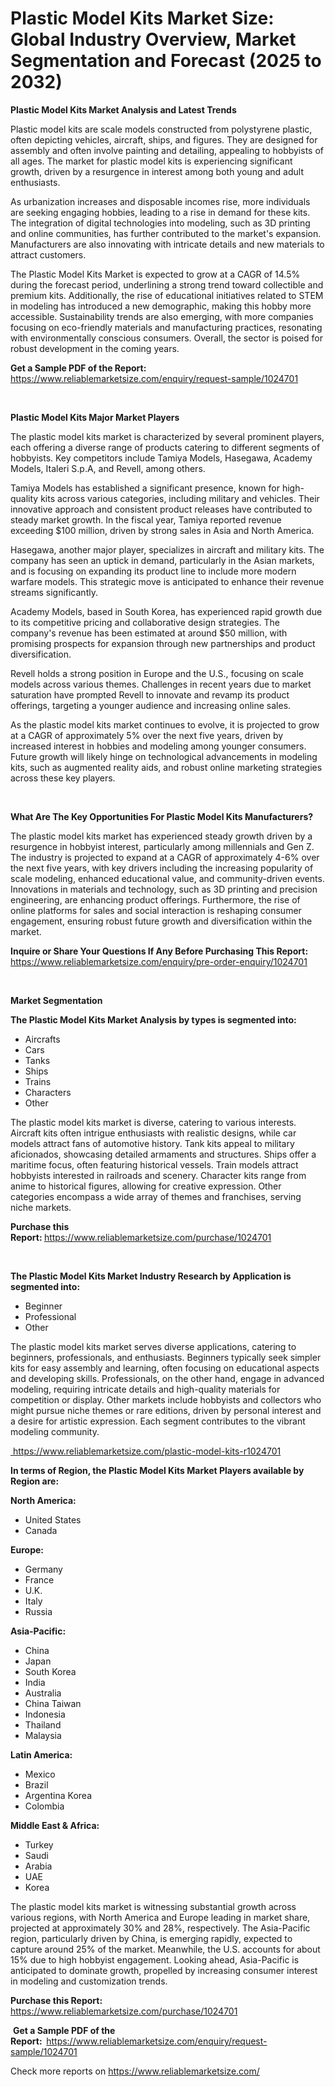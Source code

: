 <p><h1>Plastic Model Kits Market Size: Global Industry Overview, Market Segmentation and Forecast (2025 to 2032)</h1></p><p><strong>Plastic Model Kits Market Analysis and Latest Trends</strong></p>
<p><p>Plastic model kits are scale models constructed from polystyrene plastic, often depicting vehicles, aircraft, ships, and figures. They are designed for assembly and often involve painting and detailing, appealing to hobbyists of all ages. The market for plastic model kits is experiencing significant growth, driven by a resurgence in interest among both young and adult enthusiasts. </p><p>As urbanization increases and disposable incomes rise, more individuals are seeking engaging hobbies, leading to a rise in demand for these kits. The integration of digital technologies into modeling, such as 3D printing and online communities, has further contributed to the market's expansion. Manufacturers are also innovating with intricate details and new materials to attract customers. </p><p>The Plastic Model Kits Market is expected to grow at a CAGR of 14.5% during the forecast period, underlining a strong trend toward collectible and premium kits. Additionally, the rise of educational initiatives related to STEM in modeling has introduced a new demographic, making this hobby more accessible. Sustainability trends are also emerging, with more companies focusing on eco-friendly materials and manufacturing practices, resonating with environmentally conscious consumers. Overall, the sector is poised for robust development in the coming years.</p></p>
<p><strong>Get a Sample PDF of the Report:&nbsp;</strong> <a href="https://www.reliablemarketsize.com/enquiry/request-sample/1024701?utm_campaign=2773&utm_medium=2&utm_source=Github&utm_content=ia&utm_term=06032025&utm_id=plastic-model-kits">https://www.reliablemarketsize.com/enquiry/request-sample/1024701</a></p>
<p>&nbsp;</p>
<p><strong>Plastic Model Kits Major Market Players</strong></p>
<p><p>The plastic model kits market is characterized by several prominent players, each offering a diverse range of products catering to different segments of hobbyists. Key competitors include Tamiya Models, Hasegawa, Academy Models, Italeri S.p.A, and Revell, among others.</p><p>Tamiya Models has established a significant presence, known for high-quality kits across various categories, including military and vehicles. Their innovative approach and consistent product releases have contributed to steady market growth. In the fiscal year, Tamiya reported revenue exceeding $100 million, driven by strong sales in Asia and North America.</p><p>Hasegawa, another major player, specializes in aircraft and military kits. The company has seen an uptick in demand, particularly in the Asian markets, and is focusing on expanding its product line to include more modern warfare models. This strategic move is anticipated to enhance their revenue streams significantly.</p><p>Academy Models, based in South Korea, has experienced rapid growth due to its competitive pricing and collaborative design strategies. The company's revenue has been estimated at around $50 million, with promising prospects for expansion through new partnerships and product diversification.</p><p>Revell holds a strong position in Europe and the U.S., focusing on scale models across various themes. Challenges in recent years due to market saturation have prompted Revell to innovate and revamp its product offerings, targeting a younger audience and increasing online sales.</p><p>As the plastic model kits market continues to evolve, it is projected to grow at a CAGR of approximately 5% over the next five years, driven by increased interest in hobbies and modeling among younger consumers. Future growth will likely hinge on technological advancements in modeling kits, such as augmented reality aids, and robust online marketing strategies across these key players.</p></p>
<p>&nbsp;</p>
<p><strong>What Are The Key Opportunities For Plastic Model Kits Manufacturers?</strong></p>
<p><p>The plastic model kits market has experienced steady growth driven by a resurgence in hobbyist interest, particularly among millennials and Gen Z. The industry is projected to expand at a CAGR of approximately 4-6% over the next five years, with key drivers including the increasing popularity of scale modeling, enhanced educational value, and community-driven events. Innovations in materials and technology, such as 3D printing and precision engineering, are enhancing product offerings. Furthermore, the rise of online platforms for sales and social interaction is reshaping consumer engagement, ensuring robust future growth and diversification within the market.</p></p>
<p><strong>Inquire or Share Your Questions If Any Before Purchasing This Report:</strong> <a href="https://www.reliablemarketsize.com/enquiry/pre-order-enquiry/1024701?utm_campaign=2773&utm_medium=2&utm_source=Github&utm_content=ia&utm_term=06032025&utm_id=plastic-model-kits">https://www.reliablemarketsize.com/enquiry/pre-order-enquiry/1024701</a></p>
<p>&nbsp;</p>
<p><strong>Market Segmentation</strong></p>
<p><strong>The Plastic Model Kits Market Analysis by types is segmented into:</strong></p>
<p><ul><li>Aircrafts</li><li>Cars</li><li>Tanks</li><li>Ships</li><li>Trains</li><li>Characters</li><li>Other</li></ul></p>
<p><p>The plastic model kits market is diverse, catering to various interests. Aircraft kits often intrigue enthusiasts with realistic designs, while car models attract fans of automotive history. Tank kits appeal to military aficionados, showcasing detailed armaments and structures. Ships offer a maritime focus, often featuring historical vessels. Train models attract hobbyists interested in railroads and scenery. Character kits range from anime to historical figures, allowing for creative expression. Other categories encompass a wide array of themes and franchises, serving niche markets.</p></p>
<p><strong>Purchase this Report:&nbsp;</strong><a href="https://www.reliablemarketsize.com/purchase/1024701?utm_campaign=2773&utm_medium=2&utm_source=Github&utm_content=ia&utm_term=06032025&utm_id=plastic-model-kits">https://www.reliablemarketsize.com/purchase/1024701</a></p>
<p>&nbsp;</p>
<p><strong>The Plastic Model Kits Market Industry Research by Application is segmented into:</strong></p>
<p><ul><li>Beginner</li><li>Professional</li><li>Other</li></ul></p>
<p><p>The plastic model kits market serves diverse applications, catering to beginners, professionals, and enthusiasts. Beginners typically seek simpler kits for easy assembly and learning, often focusing on educational aspects and developing skills. Professionals, on the other hand, engage in advanced modeling, requiring intricate details and high-quality materials for competition or display. Other markets include hobbyists and collectors who might pursue niche themes or rare editions, driven by personal interest and a desire for artistic expression. Each segment contributes to the vibrant modeling community.</p></p>
<p><a href="https://www.reliablemarketsize.com/plastic-model-kits-r1024701?utm_campaign=2773&utm_medium=2&utm_source=Github&utm_content=ia&utm_term=06032025&utm_id=plastic-model-kits">&nbsp;https://www.reliablemarketsize.com/plastic-model-kits-r1024701</a></p>
<p><strong>In terms of Region, the Plastic Model Kits Market Players available by Region are:</strong></p>
<p>
    <p> <strong> North America: </strong>
        <ul>
            <li>United States</li>
            <li>Canada</li>
        </ul>
        </p> 
    <p> <strong> Europe: </strong>
        <ul>
            <li>Germany</li>
            <li>France</li>
            <li>U.K.</li>
            <li>Italy</li>
            <li>Russia</li>
        </ul>
        </p> 
    <p> <strong> Asia-Pacific: </strong>
        <ul>
            <li>China</li>
            <li>Japan</li>
            <li>South Korea</li>
            <li>India</li>
            <li>Australia</li>
            <li>China Taiwan</li>
            <li>Indonesia</li>
            <li>Thailand</li>
            <li>Malaysia</li>
        </ul>
        </p> 
    <p> <strong> Latin America: </strong>
        <ul>
            <li>Mexico</li>
            <li>Brazil</li>
            <li>Argentina Korea</li>
            <li>Colombia</li>
        </ul>
        </p> 
    <p> <strong> Middle East & Africa: </strong>
        <ul>
            <li>Turkey</li>
            <li>Saudi</li>
            <li>Arabia</li>
            <li>UAE</li>
            <li>Korea</li>
        </ul>
    </p>
    </p>
<p><p>The plastic model kits market is witnessing substantial growth across various regions, with North America and Europe leading in market share, projected at approximately 30% and 28%, respectively. The Asia-Pacific region, particularly driven by China, is emerging rapidly, expected to capture around 25% of the market. Meanwhile, the U.S. accounts for about 15% due to high hobbyist engagement. Looking ahead, Asia-Pacific is anticipated to dominate growth, propelled by increasing consumer interest in modeling and customization trends.</p></p>
<p><strong>Purchase this Report: </strong><a href="https://www.reliablemarketsize.com/purchase/1024701?utm_campaign=2773&utm_medium=2&utm_source=Github&utm_content=ia&utm_term=06032025&utm_id=plastic-model-kits">https://www.reliablemarketsize.com/purchase/1024701</a></p>
<p>&nbsp;<strong>Get a Sample PDF of the Report:&nbsp;&nbsp;</strong><a href="https://www.reliablemarketsize.com/enquiry/request-sample/1024701?utm_campaign=2773&utm_medium=2&utm_source=Github&utm_content=ia&utm_term=06032025&utm_id=plastic-model-kits">https://www.reliablemarketsize.com/enquiry/request-sample/1024701</a></p>
<p><strong></strong></p>
<p>Check more reports on <a href="https://www.reliablemarketsize.com/?utm_campaign=2773&utm_medium=2&utm_source=Github&utm_content=ia&utm_term=06032025&utm_id=plastic-model-kits">https://www.reliablemarketsize.com/</a></p>
